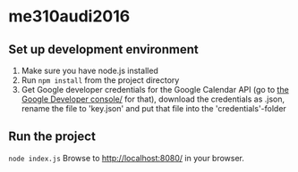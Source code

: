 # me310audi2016

## Set up development environment

1. Make sure you have node.js installed
2. Run `npm install` from the project directory
3. Get Google developer credentials for the Google Calendar API (go to <a href="https://console.developers.google.com/">the Google Developer console/</a> for that), download the credentials as .json, rename the file to 'key.json' and put that file into the 'credentials'-folder

## Run the project

`node index.js`
Browse to [http://localhost:8080/](http://localhost:8080/) in your browser.